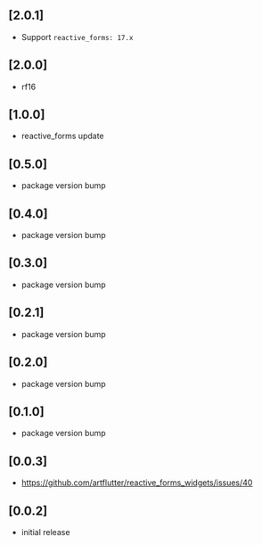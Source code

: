 ## [2.0.1]

* Support `reactive_forms: 17.x`

## [2.0.0]

* rf16

## [1.0.0]

* reactive_forms update

## [0.5.0]

* package version bump

## [0.4.0]

* package version bump

## [0.3.0]

* package version bump

## [0.2.1]

* package version bump

## [0.2.0]

* package version bump

## [0.1.0]

* package version bump

## [0.0.3]

* https://github.com/artflutter/reactive_forms_widgets/issues/40

## [0.0.2]

* initial release
